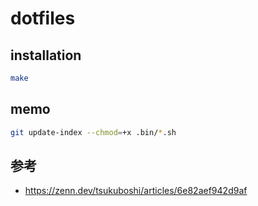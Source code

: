 # dotfiles

## installation

```bash
make
```

## memo

```bash
git update-index --chmod=+x .bin/*.sh
```

## 参考

- https://zenn.dev/tsukuboshi/articles/6e82aef942d9af
